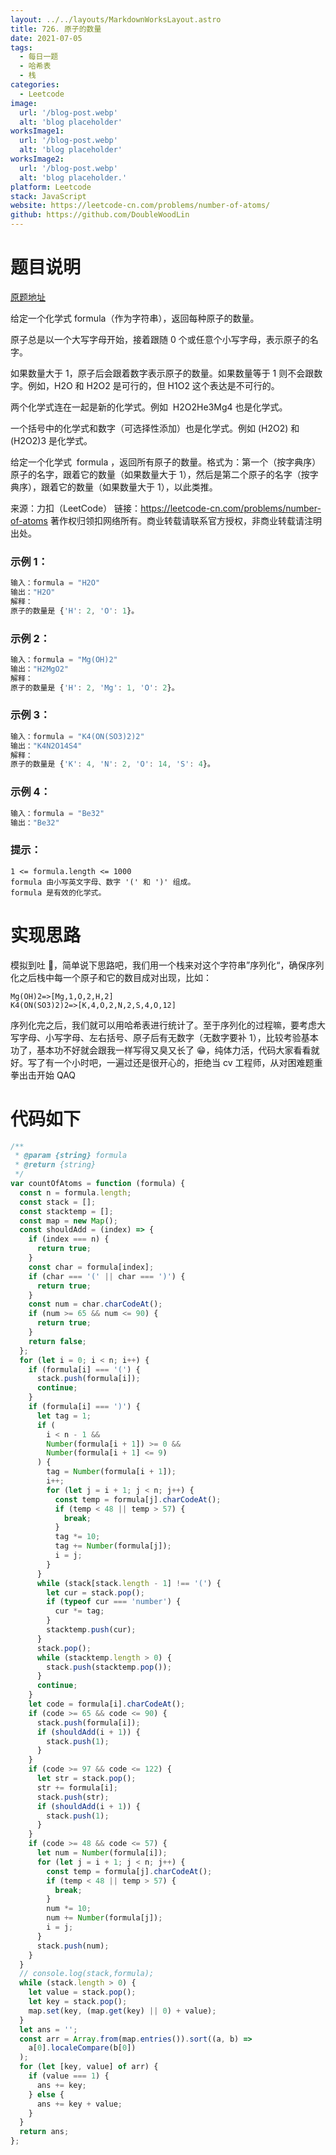 ```yaml
---
layout: ../../layouts/MarkdownWorksLayout.astro
title: 726. 原子的数量
date: 2021-07-05
tags:
  - 每日一题
  - 哈希表
  - 栈
categories:
  - Leetcode
image:
  url: '/blog-post.webp'
  alt: 'blog placeholder'
worksImage1:
  url: '/blog-post.webp'
  alt: 'blog placeholder'
worksImage2:
  url: '/blog-post.webp'
  alt: 'blog placeholder.'
platform: Leetcode
stack: JavaScript
website: https://leetcode-cn.com/problems/number-of-atoms/
github: https://github.com/DoubleWoodLin
---
```


# **题目说明**

[原题地址](https://leetcode-cn.com/problems/number-of-atoms/)

给定一个化学式 formula（作为字符串），返回每种原子的数量。

原子总是以一个大写字母开始，接着跟随 0 个或任意个小写字母，表示原子的名字。

如果数量大于 1，原子后会跟着数字表示原子的数量。如果数量等于 1 则不会跟数字。例如，H2O 和 H2O2 是可行的，但 H1O2 这个表达是不可行的。

两个化学式连在一起是新的化学式。例如  H2O2He3Mg4 也是化学式。

一个括号中的化学式和数字（可选择性添加）也是化学式。例如 (H2O2) 和 (H2O2)3 是化学式。

给定一个化学式  formula ，返回所有原子的数量。格式为：第一个（按字典序）原子的名字，跟着它的数量（如果数量大于 1），然后是第二个原子的名字（按字典序），跟着它的数量（如果数量大于 1），以此类推。

来源：力扣（LeetCode）
链接：https://leetcode-cn.com/problems/number-of-atoms
著作权归领扣网络所有。商业转载请联系官方授权，非商业转载请注明出处。

### **示例 1：**

```javascript
输入：formula = "H2O"
输出："H2O"
解释：
原子的数量是 {'H': 2, 'O': 1}。
```

### **示例 2：**

```javascript
输入：formula = "Mg(OH)2"
输出："H2MgO2"
解释：
原子的数量是 {'H': 2, 'Mg': 1, 'O': 2}。
```

### **示例 3：**

```javascript
输入：formula = "K4(ON(SO3)2)2"
输出："K4N2O14S4"
解释：
原子的数量是 {'K': 4, 'N': 2, 'O': 14, 'S': 4}。
```

### **示例 4：**

```javascript
输入：formula = "Be32"
输出："Be32"
```

### **提示：**

```
1 <= formula.length <= 1000
formula 由小写英文字母、数字 '(' 和 ')' 组成。
formula 是有效的化学式。
```

# **实现思路**

模拟到吐 🤮，简单说下思路吧，我们用一个栈来对这个字符串”序列化“，确保序列化之后栈中每一个原子和它的数目成对出现，比如：

```
Mg(OH)2=>[Mg,1,O,2,H,2]
K4(ON(SO3)2)2=>[K,4,O,2,N,2,S,4,O,12]
```

序列化完之后，我们就可以用哈希表进行统计了。至于序列化的过程嘛，要考虑大写字母、小写字母、左右括号、原子后有无数字（无数字要补 1），比较考验基本功了，基本功不好就会跟我一样写得又臭又长了 😁，纯体力活，代码大家看看就好。写了有一个小时吧，一遍过还是很开心的，拒绝当 cv 工程师，从对困难题重拳出击开始 QAQ

# **代码如下**

```javascript
/**
 * @param {string} formula
 * @return {string}
 */
var countOfAtoms = function (formula) {
  const n = formula.length;
  const stack = [];
  const stacktemp = [];
  const map = new Map();
  const shouldAdd = (index) => {
    if (index === n) {
      return true;
    }
    const char = formula[index];
    if (char === '(' || char === ')') {
      return true;
    }
    const num = char.charCodeAt();
    if (num >= 65 && num <= 90) {
      return true;
    }
    return false;
  };
  for (let i = 0; i < n; i++) {
    if (formula[i] === '(') {
      stack.push(formula[i]);
      continue;
    }
    if (formula[i] === ')') {
      let tag = 1;
      if (
        i < n - 1 &&
        Number(formula[i + 1]) >= 0 &&
        Number(formula[i + 1] <= 9)
      ) {
        tag = Number(formula[i + 1]);
        i++;
        for (let j = i + 1; j < n; j++) {
          const temp = formula[j].charCodeAt();
          if (temp < 48 || temp > 57) {
            break;
          }
          tag *= 10;
          tag += Number(formula[j]);
          i = j;
        }
      }
      while (stack[stack.length - 1] !== '(') {
        let cur = stack.pop();
        if (typeof cur === 'number') {
          cur *= tag;
        }
        stacktemp.push(cur);
      }
      stack.pop();
      while (stacktemp.length > 0) {
        stack.push(stacktemp.pop());
      }
      continue;
    }
    let code = formula[i].charCodeAt();
    if (code >= 65 && code <= 90) {
      stack.push(formula[i]);
      if (shouldAdd(i + 1)) {
        stack.push(1);
      }
    }
    if (code >= 97 && code <= 122) {
      let str = stack.pop();
      str += formula[i];
      stack.push(str);
      if (shouldAdd(i + 1)) {
        stack.push(1);
      }
    }
    if (code >= 48 && code <= 57) {
      let num = Number(formula[i]);
      for (let j = i + 1; j < n; j++) {
        const temp = formula[j].charCodeAt();
        if (temp < 48 || temp > 57) {
          break;
        }
        num *= 10;
        num += Number(formula[j]);
        i = j;
      }
      stack.push(num);
    }
  }
  // console.log(stack,formula);
  while (stack.length > 0) {
    let value = stack.pop();
    let key = stack.pop();
    map.set(key, (map.get(key) || 0) + value);
  }
  let ans = '';
  const arr = Array.from(map.entries()).sort((a, b) =>
    a[0].localeCompare(b[0])
  );
  for (let [key, value] of arr) {
    if (value === 1) {
      ans += key;
    } else {
      ans += key + value;
    }
  }
  return ans;
};
```
